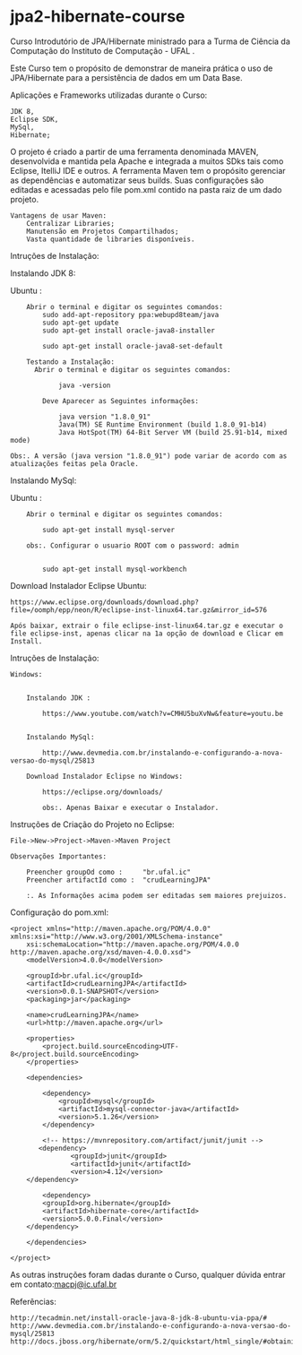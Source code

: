 # jpa2-hibernate-course

Curso Introdutório de JPA/Hibernate ministrado para a Turma de Ciência da Computação do Instituto de Computação - UFAL .

Este Curso tem o propósito de demonstrar de maneira  prática o uso de JPA/Hibernate para a persistência de dados em um Data Base.

Aplicações e Frameworks utilizadas durante o Curso:

  	JDK 8,
  	Eclipse SDK,
	MySql,
  	Hibernate;
  
O projeto é criado a partir de uma ferramenta denominada MAVEN, desenvolvida e mantida pela Apache e integrada a muitos SDks tais como Eclipse, ItelliJ IDE e outros. A ferramenta Maven tem o propósito gerenciar as dependências e automatizar seus builds. Suas configurações são editadas e acessadas pelo file  pom.xml  contido na pasta raiz de um dado projeto.

	Vantagens de usar Maven:
		Centralizar Libraries;
		Manutensão em Projetos Compartilhados;
		Vasta quantidade de libraries disponíveis.
	


Intruções de Instalação:

Instalando JDK 8:

  Ubuntu :
        
        Abrir o terminal e digitar os seguintes comandos:
            sudo add-apt-repository ppa:webupd8team/java
            sudo apt-get update
            sudo apt-get install oracle-java8-installer
        
            sudo apt-get install oracle-java8-set-default
        
        Testando a Instalação:
          Abrir o terminal e digitar os seguintes comandos:
            
                java -version
                
            Deve Aparecer as Seguintes informações:
            
                java version "1.8.0_91"
                Java(TM) SE Runtime Environment (build 1.8.0_91-b14)
                Java HotSpot(TM) 64-Bit Server VM (build 25.91-b14, mixed mode)
                
    Obs:. A versão (java version "1.8.0_91") pode variar de acordo com as atualizações feitas pela Oracle.
    
Instalando MySql:

  Ubuntu :
        
        Abrir o terminal e digitar os seguintes comandos:
           
            sudo apt-get install mysql-server
            
        obs:. Configurar o usuario ROOT com o password: admin
        
        
            sudo apt-get install mysql-workbench
        
           
           
           
Download Instalador Eclipse Ubuntu:
    
    https://www.eclipse.org/downloads/download.php?file=/oomph/epp/neon/R/eclipse-inst-linux64.tar.gz&mirror_id=576
    
    Após baixar, extrair o file eclipse-inst-linux64.tar.gz e executar o file eclipse-inst, apenas clicar na 1a opção de download e Clicar em Install.


Intruções de Instalação:
    
    Windows:
    
    
        Instalando JDK :
        
            https://www.youtube.com/watch?v=CMHU5buXvNw&feature=youtu.be
        
        
        Instalando MySql:
            
            http://www.devmedia.com.br/instalando-e-configurando-a-nova-versao-do-mysql/25813
            
        Download Instalador Eclipse no Windows:
            
            https://eclipse.org/downloads/
            
            obs:. Apenas Baixar e executar o Instalador.
            


Instruções de Criação do Projeto no Eclipse:

    File->New->Project->Maven->Maven Project
    
    Observações Importantes: 
    
        Preencher groupOd como :     "br.ufal.ic"
        Preencher artifactId como :  "crudLearningJPA"
        
        :. As Informações acima podem ser editadas sem maiores prejuizos.


Configuração do pom.xml:

    <project xmlns="http://maven.apache.org/POM/4.0.0" xmlns:xsi="http://www.w3.org/2001/XMLSchema-instance"
	    xsi:schemaLocation="http://maven.apache.org/POM/4.0.0 http://maven.apache.org/xsd/maven-4.0.0.xsd">
	    <modelVersion>4.0.0</modelVersion>

	    <groupId>br.ufal.ic</groupId>
	    <artifactId>crudLearningJPA</artifactId>
	    <version>0.0.1-SNAPSHOT</version>
	    <packaging>jar</packaging>

	    <name>crudLearningJPA</name>
	    <url>http://maven.apache.org</url>

	    <properties>
		    <project.build.sourceEncoding>UTF-8</project.build.sourceEncoding>
	    </properties>

	    <dependencies>

		    <dependency>
			    <groupId>mysql</groupId>
			    <artifactId>mysql-connector-java</artifactId>
			    <version>5.1.26</version>
		    </dependency>
		    
		    <!-- https://mvnrepository.com/artifact/junit/junit -->
		   <dependency>
    			   <groupId>junit</groupId>
    			   <artifactId>junit</artifactId>
    			   <version>4.12</version>
		</dependency>
		    
		    <dependency>
			<groupId>org.hibernate</groupId>
			<artifactId>hibernate-core</artifactId>
			<version>5.0.0.Final</version>
		</dependency>
		
	    </dependencies>
	
    </project>
    
    
As outras instruções foram dadas durante o Curso, qualquer dúvida entrar em contato:macpj@ic.ufal.br

Referências:

    http://tecadmin.net/install-oracle-java-8-jdk-8-ubuntu-via-ppa/#
    http://www.devmedia.com.br/instalando-e-configurando-a-nova-versao-do-mysql/25813
    http://docs.jboss.org/hibernate/orm/5.2/quickstart/html_single/#obtaining
    
    
    


        
    

    
        
        

            
            
    
        




  
  
